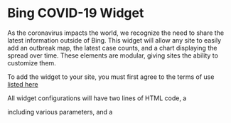 
# Bing COVID-19 Widget 
As the coronavirus impacts the world, we recognize the need to share the latest information outside of Bing. This widget will allow any site to easily add an outbreak map, the latest case counts, and a chart displaying the spread over time. These elements are modular, giving sites the ability to customize them. 

To add the widget to your site, you must first agree to the terms of use [listed here](../blob/master/LICENSE)

All widget configurations will have two lines of HTML code, a <div> including various parameters, and a <script>.


## What is the data-type parameter used for?
The data-type parameter sets the widget configuration. There are five options:

| Description   | data-type Parameter |
| --------- |:---------------------:|
| Default – includes all three modules: Outbreak Map module, Trends Chart module, and Data Stats module | covid19 |
| Map – includes only the Outbreak Map module | covid19_map |
| Trends – includes only the Trends Chart module | covid19_trends |
| Stats and Map – includes the Data Stats module and Outbreak Map module | covid19_stats_map |
| Stats and Trends – includes the Data Stats module and Trends Chart module | covid19_stats_trends |


In addition to these data-type options, you can also stack multiple widget on top of each other by including multiple <div> lines and only one <script>. 


	
## What markets and languages does the widget support?
The data-market and data-language parameters can be customized using these values:

| Country   | data-market Parameter |
| --------- |:---------------------:|
| Australia | en-AU                 |
| Canada | en-CA |
| Canada | fr-CA |
| France | fr-FR |
| Germany | de-DE |
| India | en-IN |
| Italy | it-IT |
| Japan | ja-JP |
| Spain | es-ES |
| UK | en-GB |
| US | en-US |


  
| Language   | data--language Parameter |
| --------- |:---------------------:|
| English in | Australia	en-AU |
| English in Canada	| en-CA |
| English in India	| en-IN |
| English in | UK 	en-GB |
| English in | US	en-US | 
| French  | 	fr-FR |
| German | 	de-DE |
| Italian | 	it-IT |
| Japanese | 	ja-JP |
| Korean | 	ko-KR |
| Spanish | 	es-ES |


## How do I specify a location for the widget to load?
The data-location-id id and data-location-latlon are two options you have for specifying which location the widget will load data for. Note that currently only the data-location-id id option is supported. Support for data-location-latlon will be added soon. You only need to set one location parameter, either data-location-id or data-location-latlon. If you set both parameters, the data-location-id will take precedence. When no location is specified, the default data shown is global. 
The data-location-id allows you to set location following the format of “/Country/Region.” There are over 3,000 possible values which can be found in the AllLocation.txt file on the widget GitHub page. 
The data-location-latlon allows you to set location by the latitude and longitude values. Note that data-location-latlon is not yet supported. 

What else can I customize on the widget?
We are working on an additional data-type that will allow further module customization, but it is not currently available. This will allow you to have multiple sets of the three module types. The documentation will be updated with further instructions when it's available. 




## Widget examples

<b>Widget Default</b>
```
<div class="bingwidget" data-type="covid19" data-market="en-us" data-language="en-us" data-aop="bingwidget"></div>
  
<script src="//www.bing.com/widget/bootstrap.answer.js" async=""></script>
```

<b>Widget with only Map</b>
```
<div class="bingwidget" data-type="covid19_map" data-market="en-us" data-language="en-us" data-aop="bingwidget" data-location-latlon="48.84,-43.59"></div>
  
<script src="//www.bing.com/widget/bootstrap.answer.js" async=""></script>
```


<b>Widget with only Trends</b>
```
<div class="bingwidget" data-type="covid19_trends" data-market="en-us" data-language="en-us" data-aop="bingwidget"></div>
  
<script src="//www.bing.com/widget/bootstrap.answer.js" async=""></script>
```

<b>Widget with Stats and Map</b>
```
<div class="bingwidget" data-type="covid19_stats_map" data-market="en-us" data-language="en-us" data-aop="bingwidget" data-location-id="/United States/New York"></div>
  
<script src="//www.bing.com/widget/bootstrap.answer.js" async=""></script>
```


<b>Widget with Stats and Trends</b>
```
<div class="bingwidget" data-type="covid19_stats_trends" data-market="en-us" data-language="en-us" data-aop="bingwidget" data-location-id="/United States/New York" data-location-latlon="48.84,-43.59"></div>
  
<script src="//www.bing.com/widget/bootstrap.answer.js" async=""></script>
```



